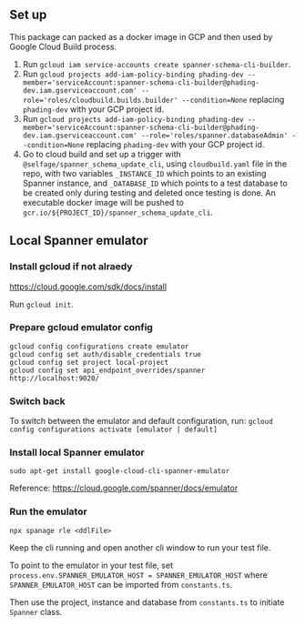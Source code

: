 ## Set up

This package can packed as a docker image in GCP and then used by Google Cloud Build process.

1. Run `gcloud iam service-accounts create spanner-schema-cli-builder`.
1. Run `gcloud projects add-iam-policy-binding phading-dev --member='serviceAccount:spanner-schema-cli-builder@phading-dev.iam.gserviceaccount.com' --role='roles/cloudbuild.builds.builder' --condition=None` replacing `phading-dev` with your GCP project id.
1. Run `gcloud projects add-iam-policy-binding phading-dev --member='serviceAccount:spanner-schema-cli-builder@phading-dev.iam.gserviceaccount.com' --role='roles/spanner.databaseAdmin' --condition=None` replacing `phading-dev` with your GCP project id.
1. Go to cloud build and set up a trigger with `@selfage/spanner_schema_update_cli`, using `cloudbuild.yaml` file in the repo, with two variables `_INSTANCE_ID` which points to an existing Spanner instance, and `_DATABASE_ID` which points to a test database to be created only during testing and deleted once testing is done. An executable docker image will be pushed to `gcr.io/${PROJECT_ID}/spanner_schema_update_cli`.

## Local Spanner emulator

### Install gcloud if not alraedy

https://cloud.google.com/sdk/docs/install

Run `gcloud init`.

### Prepare gcloud emulator config

```
gcloud config configurations create emulator
gcloud config set auth/disable_credentials true
gcloud config set project local-project
gcloud config set api_endpoint_overrides/spanner http://localhost:9020/
```

### Switch back

To switch between the emulator and default configuration, run: `gcloud config configurations activate [emulator | default]`

### Install local Spanner emulator

`sudo apt-get install google-cloud-cli-spanner-emulator`

Reference: https://cloud.google.com/spanner/docs/emulator

### Run the emulator

`npx spanage rle <ddlFile>`

Keep the cli running and open another cli window to run your test file.

To point to the emulator in your test file, set `process.env.SPANNER_EMULATOR_HOST = SPANNER_EMULATOR_HOST` where `SPANNER_EMULATOR_HOST` can be imported from `constants.ts`.

Then use the project, instance and database from `constants.ts` to initiate `Spanner` class.
